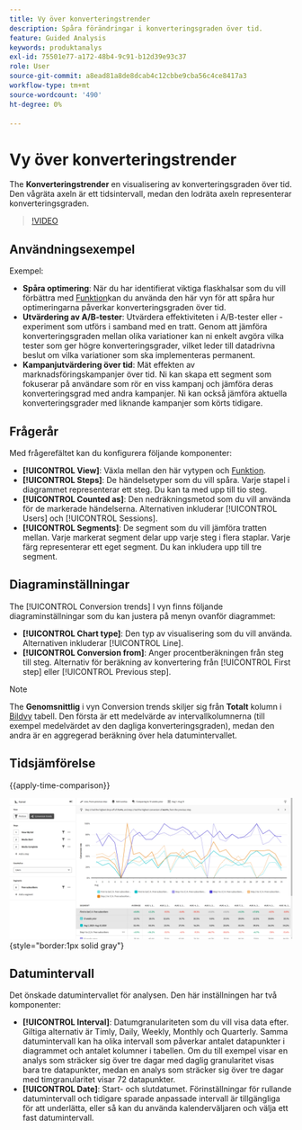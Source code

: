 ```yaml
---
title: Vy över konverteringstrender
description: Spåra förändringar i konverteringsgraden över tid.
feature: Guided Analysis
keywords: produktanalys
exl-id: 75501e77-a172-48b4-9c91-b12d39e93c37
role: User
source-git-commit: a8ead81a8de8dcab4c12cbbe9cba56c4ce8417a3
workflow-type: tm+mt
source-wordcount: '490'
ht-degree: 0%

---
```


# Vy över konverteringstrender

The **Konverteringstrender** en visualisering av konverteringsgraden över tid. Den vågräta axeln är ett tidsintervall, medan den lodräta axeln representerar konverteringsgraden.

>[!VIDEO](https://video.tv.adobe.com/v/3421662/?learn=on)

## Användningsexempel

Exempel:

* **Spåra optimering**: När du har identifierat viktiga flaskhalsar som du vill förbättra med [Funktion](friction.md)kan du använda den här vyn för att spåra hur optimeringarna påverkar konverteringsgraden över tid.
* **Utvärdering av A/B-tester**: Utvärdera effektiviteten i A/B-tester eller -experiment som utförs i samband med en tratt. Genom att jämföra konverteringsgraden mellan olika variationer kan ni enkelt avgöra vilka tester som ger högre konverteringsgrader, vilket leder till datadrivna beslut om vilka variationer som ska implementeras permanent.
* **Kampanjutvärdering över tid**: Mät effekten av marknadsföringskampanjer över tid. Ni kan skapa ett segment som fokuserar på användare som rör en viss kampanj och jämföra deras konverteringsgrad med andra kampanjer. Ni kan också jämföra aktuella konverteringsgrader med liknande kampanjer som körts tidigare.

## Frågerår

Med frågerefältet kan du konfigurera följande komponenter:

* **[!UICONTROL View]**: Växla mellan den här vytypen och [Funktion](friction.md).
* **[!UICONTROL Steps]**: De händelsetyper som du vill spåra. Varje stapel i diagrammet representerar ett steg. Du kan ta med upp till tio steg.
* **[!UICONTROL Counted as]**: Den nedräkningsmetod som du vill använda för de markerade händelserna. Alternativen inkluderar [!UICONTROL Users] och [!UICONTROL Sessions].
* **[!UICONTROL Segments]**: De segment som du vill jämföra tratten mellan. Varje markerat segment delar upp varje steg i flera staplar. Varje färg representerar ett eget segment. Du kan inkludera upp till tre segment.

## Diagraminställningar

The [!UICONTROL Conversion trends] I vyn finns följande diagraminställningar som du kan justera på menyn ovanför diagrammet:

* **[!UICONTROL Chart type]**: Den typ av visualisering som du vill använda. Alternativen inkluderar [!UICONTROL Line].
* **[!UICONTROL Conversion from]**: Anger procentberäkningen från steg till steg. Alternativ för beräkning av konvertering från [!UICONTROL First step] eller [!UICONTROL Previous step].

>[!NOTE]
>
>The **Genomsnittlig** i vyn Conversion trends skiljer sig från **Totalt** kolumn i [Bildvy](friction.md) tabell. Den första är ett medelvärde av intervallkolumnerna (till exempel medelvärdet av den dagliga konverteringsgraden), medan den andra är en aggregerad beräkning över hela datumintervallet.

## Tidsjämförelse

{{apply-time-comparison}}

![Tidskonverteringstrender - jämför](../assets/conversion-trends-compare.png){style="border:1px solid gray"}

## Datumintervall

Det önskade datumintervallet för analysen. Den här inställningen har två komponenter:

* **[!UICONTROL Interval]**: Datumgranulariteten som du vill visa data efter. Giltiga alternativ är Timly, Daily, Weekly, Monthly och Quarterly. Samma datumintervall kan ha olika intervall som påverkar antalet datapunkter i diagrammet och antalet kolumner i tabellen. Om du till exempel visar en analys som sträcker sig över tre dagar med daglig granularitet visas bara tre datapunkter, medan en analys som sträcker sig över tre dagar med timgranularitet visar 72 datapunkter.
* **[!UICONTROL Date]**: Start- och slutdatumet. Förinställningar för rullande datumintervall och tidigare sparade anpassade intervall är tillgängliga för att underlätta, eller så kan du använda kalenderväljaren och välja ett fast datumintervall.
